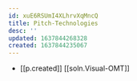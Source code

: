 ```yaml
---
id: xuE6RSUmI4XLhrvXqMncQ
title: Pitch-Technologies
desc: ''
updated: 1637844268328
created: 1637844235067
---
```



- [[p.created]] [[soln.Visual-OMT]]
